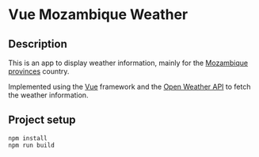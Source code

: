 # Vue Mozambique Weather

## Description

This is an app to display weather information, mainly for the [Mozambique provinces](https://en.wikipedia.org/wiki/Provinces_of_Mozambique) country.

Implemented using the [Vue](https://vuejs.org/) framework and the [Open Weather API](https://openweathermap.org/) to fetch the weather information.

## Project setup

```
npm install
npm run build
```